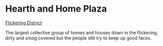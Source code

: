 # Hearth and Home Plaza
[Flickering District](Flickering%20District%20Overview.md)

The largest collective group of homes and houses down in the flickering, dirty and smog covered but the people still try to keep up good faces.
